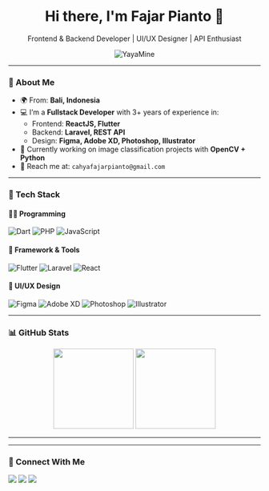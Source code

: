 <h1 align="center">Hi there, I'm Fajar Pianto 👋</h1>
<p align="center">Frontend & Backend Developer | UI/UX Designer | API Enthusiast</p>

<p align="center">
  <img src="https://komarev.com/ghpvc/?username=YayaMine&label=Profile%20views&color=0e75b6&style=flat" alt="YayaMine" />
</p>

---

### 🧠 About Me

- 🌍 From: **Bali, Indonesia**
- 💻 I’m a **Fullstack Developer** with 3+ years of experience in:
  - Frontend: **ReactJS, Flutter**
  - Backend: **Laravel, REST API**
  - Design: **Figma, Adobe XD, Photoshop, Illustrator**
- 🧪 Currently working on image classification projects with **OpenCV + Python**
- 📧 Reach me at: `cahyafajarpianto@gmail.com`

---

### 🚀 Tech Stack

#### 👨‍💻 Programming
![Dart](https://img.shields.io/badge/-Dart-0175C2?style=flat-square&logo=dart&logoColor=white)
![PHP](https://img.shields.io/badge/-PHP-777BB4?style=flat-square&logo=php&logoColor=white)
![JavaScript](https://img.shields.io/badge/-JavaScript-F7DF1E?style=flat-square&logo=javascript&logoColor=black)

#### 📱 Framework & Tools
![Flutter](https://img.shields.io/badge/-Flutter-02569B?style=flat-square&logo=flutter&logoColor=white)
![Laravel](https://img.shields.io/badge/-Laravel-FF2D20?style=flat-square&logo=laravel&logoColor=white)
![React](https://img.shields.io/badge/-React-20232A?style=flat-square&logo=react&logoColor=61DAFB)

#### 🎨 UI/UX Design
![Figma](https://img.shields.io/badge/-Figma-F24E1E?style=flat-square&logo=figma&logoColor=white)
![Adobe XD](https://img.shields.io/badge/-Adobe%20XD-FF61F6?style=flat-square&logo=adobexd&logoColor=white)
![Photoshop](https://img.shields.io/badge/-Photoshop-31A8FF?style=flat-square&logo=adobephotoshop&logoColor=white)
![Illustrator](https://img.shields.io/badge/-Illustrator-FF9A00?style=flat-square&logo=adobeillustrator&logoColor=white)

---

### 📊 GitHub Stats

<p align="center">
  <img src="https://github-readme-stats.vercel.app/api?username=YayaMine&show_icons=true&theme=tokyonight&hide_title=true&count_private=true" height="160"/>
  <img src="https://github-readme-stats.vercel.app/api/top-langs/?username=YayaMine&layout=compact&theme=tokyonight" height="160"/>
</p>

---



---

### 🔗 Connect With Me

<p>
  <a href="mailto:2315354067@pnb.ac.id"><img src="https://img.shields.io/badge/-Email-red?style=flat-square&logo=gmail&logoColor=white"></a>
  <a href="https://www.linkedin.com/in/fajarpianto" target="_blank"><img src="https://img.shields.io/badge/-LinkedIn-blue?style=flat-square&logo=linkedin&logoColor=white"></a>
  <a href="https://github.com/YayaMine"><img src="https://img.shields.io/badge/-GitHub-black?style=flat-square&logo=github&logoColor=white"></a>
</p>
